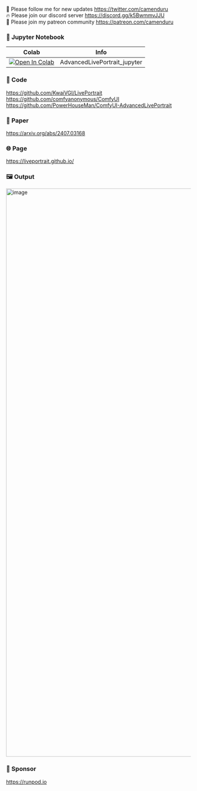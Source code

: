🐣 Please follow me for new updates https://twitter.com/camenduru <br />
🔥 Please join our discord server https://discord.gg/k5BwmmvJJU <br />
🥳 Please join my patreon community https://patreon.com/camenduru <br />

### 🍊 Jupyter Notebook

| Colab | Info
| --- | --- |
[![Open In Colab](https://colab.research.google.com/assets/colab-badge.svg)](https://colab.research.google.com/github/camenduru/AdvancedLivePortrait-jupyter/blob/main/AdvancedLivePortrait_jupyter.ipynb) | AdvancedLivePortrait_jupyter

### 🧬 Code
https://github.com/KwaiVGI/LivePortrait <br />
https://github.com/comfyanonymous/ComfyUI  <br />
https://github.com/PowerHouseMan/ComfyUI-AdvancedLivePortrait <br />

### 📄 Paper
https://arxiv.org/abs/2407.03168

### 🌐 Page
https://liveportrait.github.io/

### 🖼 Output
<img width="1547" alt="image" src="https://github.com/user-attachments/assets/5732b1d3-e735-433c-994e-6efe0d160b0f">

### 🏢 Sponsor
https://runpod.io
